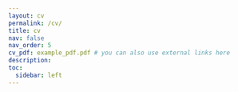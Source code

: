 ```yaml
---
layout: cv
permalink: /cv/
title: cv
nav: false
nav_order: 5
cv_pdf: example_pdf.pdf # you can also use external links here
description: 
toc:
  sidebar: left
---
```

